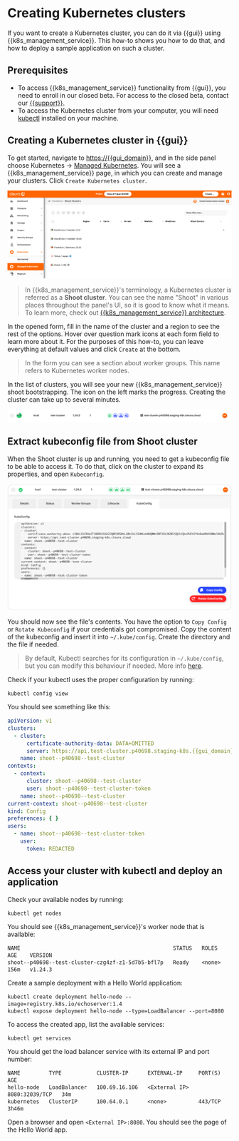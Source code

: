 # Creating Kubernetes clusters

If you want to create a Kubernetes cluster, you can do it via
{{gui}} using {{k8s_management_service}}. This how-to shows you how to do
that, and how to deploy a sample application on such a cluster.

## Prerequisites

* To access {{k8s_management_service}} functionality from {{gui}}, you need to enroll in
  our closed beta. For access to the closed beta, contact our
  [{{support}}](https://{{support_domain}}/servicedesk).
* To access the Kubernetes cluster from your computer, you will need
  [kubectl](https://kubernetes.io/docs/tasks/tools/#kubectl) installed
  on your machine.

## Creating a Kubernetes cluster in {{gui}}

To get started, navigate to <https://{{gui_domain}}>, and
in the side panel choose Kubernetes → [Managed
Kubernetes](https://{{gui_domain}}/containers/gardener).
You will see a {{k8s_management_service}} page, in which you can create and manage your
clusters. Click `Create Kubernetes cluster`.

![{{k8s_management_service}} page in {{gui}}](assets/gardener_page.png)

> In {{k8s_management_service}}'s terminology, a Kubernetes cluster is referred as a
> **Shoot cluster**. You can see the name "Shoot" in various places
> throughout the panel's UI, so it is good to know what it means. To
> learn more, check out [{{k8s_management_service}}
> architecture](https://gardener.cloud/docs/gardener/concepts/architecture/).

In the opened form, fill in the name of the cluster and a region to
see the rest of the options. Hover over question mark icons at each
form field to learn more about it. For the purposes of this how-to,
you can leave everything at default values and click `Create` at the
bottom.

> In the form you can see a section about worker groups. This name
> refers to Kubernetes worker nodes.

In the list of clusters, you will see your new {{k8s_management_service}} shoot
bootstrapping. The icon on the left marks the progress. Creating the
cluster can take up to several minutes.

![Shoot cluster bootstrapping](assets/shoot_bootstrapping.png)

## Extract kubeconfig file from Shoot cluster

When the Shoot cluster is up and running, you need to get a kubeconfig
file to be able to access it. To do that, click on the cluster to
expand its properties, and open `Kubeconfig`.

![Kubeconfig in {{k8s_management_service}} Shoot view](assets/shoot_kubeconfig.png)

You should now see the file's contents. You have the option to `Copy
Config` or `Rotate Kubeconfig` if your credentials got compromised.
Copy the content of the kubeconfig and insert it into
`~/.kube/config`. Create the directory and the file if needed.

> By default, Kubectl searches for its configuration in
> `~/.kube/config`, but you can modify this behaviour if needed. More
> info
> [here](https://kubernetes.io/docs/concepts/configuration/organize-cluster-access-kubeconfig/).

Check if your kubectl uses the proper configuration by running:

```shell
kubectl config view
```

You should see something like this:

```yaml
apiVersion: v1
clusters:
  - cluster:
      certificate-authority-data: DATA+OMITTED
      server: https://api.test-cluster.p40698.staging-k8s.{{gui_domain}}
    name: shoot--p40698--test-cluster
contexts:
  - context:
      cluster: shoot--p40698--test-cluster
      user: shoot--p40698--test-cluster-token
    name: shoot--p40698--test-cluster
current-context: shoot--p40698--test-cluster
kind: Config
preferences: { }
users:
  - name: shoot--p40698--test-cluster-token
    user:
      token: REDACTED
```

## Access your cluster with kubectl and deploy an application

Check your available nodes by running:

```shell
kubectl get nodes
```

You should see {{k8s_management_service}}'s worker node that is available:

```console
NAME                                                STATUS   ROLES    AGE    VERSION
shoot--p40698--test-cluster-czg4zf-z1-5d7b5-bfl7p   Ready    <none>   156m   v1.24.3
```

Create a sample deployment with a Hello World application:

```shell
kubectl create deployment hello-node --image=registry.k8s.io/echoserver:1.4
kubectl expose deployment hello-node --type=LoadBalancer --port=8080
```

To access the created app, list the available services:

```shell
kubectl get services
```

You should get the load balancer service with its external IP and port
number:

```console
NAME         TYPE           CLUSTER-IP      EXTERNAL-IP     PORT(S)          AGE
hello-node   LoadBalancer   100.69.16.106   <External IP>   8080:32039/TCP   34m
kubernetes   ClusterIP      100.64.0.1      <none>          443/TCP          3h46m
```

Open a browser and open ```<External IP>:8080```. You should see the
page of the Hello World app.
